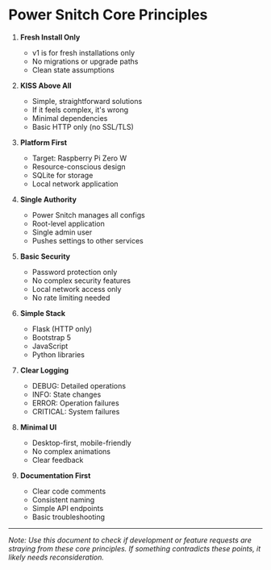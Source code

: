 # Power Snitch Core Principles

1. **Fresh Install Only**
   - v1 is for fresh installations only
   - No migrations or upgrade paths
   - Clean state assumptions

2. **KISS Above All**
   - Simple, straightforward solutions
   - If it feels complex, it's wrong
   - Minimal dependencies
   - Basic HTTP only (no SSL/TLS)

3. **Platform First**
   - Target: Raspberry Pi Zero W
   - Resource-conscious design
   - SQLite for storage
   - Local network application

4. **Single Authority**
   - Power Snitch manages all configs
   - Root-level application
   - Single admin user
   - Pushes settings to other services

5. **Basic Security**
   - Password protection only
   - No complex security features
   - Local network access only
   - No rate limiting needed

6. **Simple Stack**
   - Flask (HTTP only)
   - Bootstrap 5
   - JavaScript
   - Python libraries

7. **Clear Logging**
   - DEBUG: Detailed operations
   - INFO: State changes
   - ERROR: Operation failures
   - CRITICAL: System failures

8. **Minimal UI**
   - Desktop-first, mobile-friendly
   - No complex animations
   - Clear feedback

9. **Documentation First**
   - Clear code comments
   - Consistent naming
   - Simple API endpoints
   - Basic troubleshooting

---
*Note: Use this document to check if development or feature requests are straying from these core principles. If something contradicts these points, it likely needs reconsideration.* 